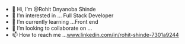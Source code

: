 - 👋 Hi, I’m @Rohit Dnyanoba Shinde
- 👀 I’m interested in ... Full Stack Developer 
- 🌱 I’m currently learning ...Front end
- 💞️ I’m looking to collaborate on ...
- 📫 How to reach me ...www.linkedin.com/in/rohit-shinde-7301a9244

<!---
rohit-shinde1237/rohit-shinde1237 is a ✨ special ✨ repository because its `README.md` (this file) appears on your GitHub profile.
You can click the Preview link to take a look at your changes.
--->
